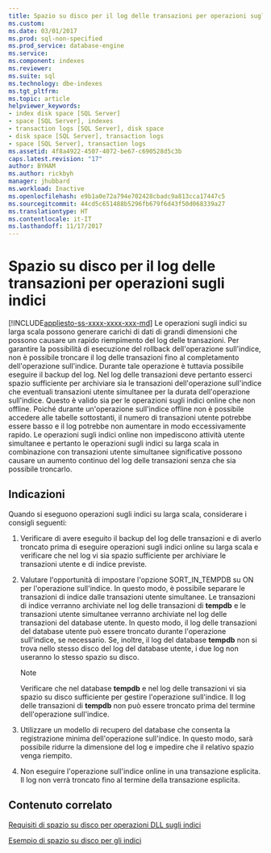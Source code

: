 ```yaml
---
title: Spazio su disco per il log delle transazioni per operazioni sugli indici | Microsoft Docs
ms.custom: 
ms.date: 03/01/2017
ms.prod: sql-non-specified
ms.prod_service: database-engine
ms.service: 
ms.component: indexes
ms.reviewer: 
ms.suite: sql
ms.technology: dbe-indexes
ms.tgt_pltfrm: 
ms.topic: article
helpviewer_keywords:
- index disk space [SQL Server]
- space [SQL Server], indexes
- transaction logs [SQL Server], disk space
- disk space [SQL Server], transaction logs
- space [SQL Server], transaction logs
ms.assetid: 4f8a4922-4507-4072-be67-c690528d5c3b
caps.latest.revision: "17"
author: BYHAM
ms.author: rickbyh
manager: jhubbard
ms.workload: Inactive
ms.openlocfilehash: e9b1a0e72a794e702428cbadc9a813cca17447c5
ms.sourcegitcommit: 44cd5c651488b5296fb679f6d43f50d068339a27
ms.translationtype: HT
ms.contentlocale: it-IT
ms.lasthandoff: 11/17/2017
---
```

# <a name="transaction-log-disk-space-for-index-operations"></a>Spazio su disco per il log delle transazioni per operazioni sugli indici
[!INCLUDE[appliesto-ss-xxxx-xxxx-xxx-md](../../includes/appliesto-ss-xxxx-xxxx-xxx-md.md)] Le operazioni sugli indici su larga scala possono generare carichi di dati di grandi dimensioni che possono causare un rapido riempimento del log delle transazioni. Per garantire la possibilità di esecuzione del rollback dell'operazione sull'indice, non è possibile troncare il log delle transazioni fino al completamento dell'operazione sull'indice. Durante tale operazione è tuttavia possibile eseguire il backup del log. Nel log delle transazioni deve pertanto esserci spazio sufficiente per archiviare sia le transazioni dell'operazione sull'indice che eventuali transazioni utente simultanee per la durata dell'operazione sull'indice. Questo è valido sia per le operazioni sugli indici online che non offline. Poiché durante un'operazione sull'indice offline non è possibile accedere alle tabelle sottostanti, il numero di transazioni utente potrebbe essere basso e il log potrebbe non aumentare in modo eccessivamente rapido. Le operazioni sugli indici online non impediscono attività utente simultanee e pertanto le operazioni sugli indici su larga scala in combinazione con transazioni utente simultanee significative possono causare un aumento continuo del log delle transazioni senza che sia possibile troncarlo.  
  
## <a name="recommendations"></a>Indicazioni  
 Quando si eseguono operazioni sugli indici su larga scala, considerare i consigli seguenti:  
  
1.  Verificare di avere eseguito il backup del log delle transazioni e di averlo troncato prima di eseguire operazioni sugli indici online su larga scala e verificare che nel log vi sia spazio sufficiente per archiviare le transazioni utente e di indice previste.  
  
2.  Valutare l'opportunità di impostare l'opzione SORT_IN_TEMPDB su ON per l'operazione sull'indice. In questo modo, è possibile separare le transazioni di indice dalle transazioni utente simultanee. Le transazioni di indice verranno archiviate nel log delle transazioni di **tempdb** e le transazioni utente simultanee verranno archiviate nel log delle transazioni del database utente. In questo modo, il log delle transazioni del database utente può essere troncato durante l'operazione sull'indice, se necessario. Se, inoltre, il log del database **tempdb** non si trova nello stesso disco del log del database utente, i due log non useranno lo stesso spazio su disco.  
  
    > [!NOTE]  
    >  Verificare che nel database **tempdb** e nel log delle transazioni vi sia spazio su disco sufficiente per gestire l'operazione sull'indice. Il log delle transazioni di **tempdb** non può essere troncato prima del termine dell'operazione sull'indice.  
  
3.  Utilizzare un modello di recupero del database che consenta la registrazione minima dell'operazione sull'indice. In questo modo, sarà possibile ridurre la dimensione del log e impedire che il relativo spazio venga riempito.  
  
4.  Non eseguire l'operazione sull'indice online in una transazione esplicita. Il log non verrà troncato fino al termine della transazione esplicita.  
  
## <a name="related-content"></a>Contenuto correlato  
 [Requisiti di spazio su disco per operazioni DLL sugli indici](../../relational-databases/indexes/disk-space-requirements-for-index-ddl-operations.md)  
  
 [Esempio di spazio su disco per gli indici](../../relational-databases/indexes/index-disk-space-example.md)  
  
  
